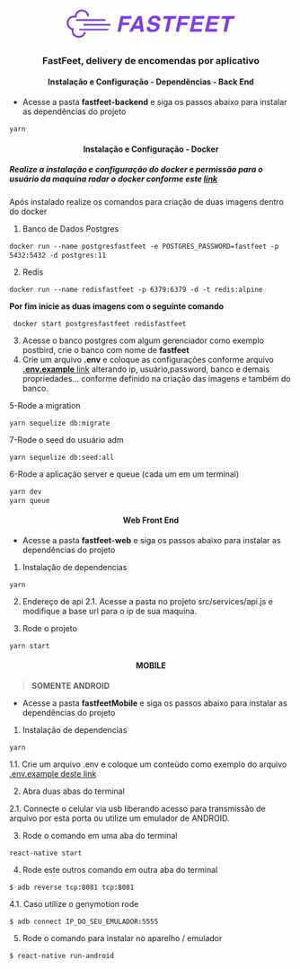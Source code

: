 <h1 align="center">
  <img alt="Fastfeet" title="Fastfeet" src="logo.png" width="300px" />
</h1>


<h3 align="center">
  FastFeet, delivery de encomendas por aplicativo
</h3>


<h4 align="center"><strong>Instalação e Configuração - Dependências - Back End</strong></h4>

<ul>
  <li>Acesse a pasta <b>fastfeet-backend</b> e siga os passos abaixo para instalar as dependências do projeto</li>
</ul>

```
yarn
```

<h4 align="center"><strong>Instalação e Configuração - Docker</strong></h4>
<h5>Realize a instalação e configuração do docker e permissão para o usuário da maquina rodar o docker conforme este <a href="https://docs.docker.com/" >link</a></h5>
<p>Após instalado realize os comandos para criação de duas imagens dentro do docker</p>

1. Banco de Dados Postgres

```
docker run --name postgresfastfeet -e POSTGRES_PASSWORD=fastfeet -p 5432:5432 -d postgres:11
```

2. Redis

```
docker run --name redisfastfeet -p 6379:6379 -d -t redis:alpine
```

<strong>Por fim inicie as duas imagens com o seguinte comando</strong>

```
 docker start postgresfastfeet redisfastfeet
```

3. Acesse o banco postgres com algum gerenciador como exemplo postbird, crie o banco com nome de <strong>fastfeet</strong>
4. Crie um arquivo <b>.env</b> e coloque as configurações conforme arquivo [<b>.env.example</b> link](https://github.com/EdilsonAndrade/fastfeet/blob/master/fastfeet-backend/.env.example)  alterando ip, usuário,password, banco e demais propriedades... conforme definido na criação das imagens e também do banco.

5-Rode a migration

```
yarn sequelize db:migrate
```

7-Rode o seed do usuário adm

```
yarn sequelize db:seed:all
```

6-Rode a aplicação server e queue (cada um em um terminal)

```
yarn dev
yarn queue
```

<h4 align="center"><strong>Web Front End </strong></h4>

<ul>
  <li>Acesse a pasta <b>fastfeet-web</b> e siga os passos abaixo para instalar as dependências do projeto</li>
</ul>


1. Instalação de dependencias

```
yarn
```

2. Endereço de api
2.1. Acesse a pasta no projeto src/services/api.js e modifique a base url para o ip de sua maquina.

3. Rode o projeto

```
yarn start
```

<h4 align="center"><strong>MOBILE</strong></h4>

>**SOMENTE ANDROID**

<ul>
  <li>Acesse a pasta <b>fastfeetMobile</b> e siga os passos abaixo para instalar as dependências do projeto</li>
</ul>


1. Instalação de dependencias

```
yarn
```

1.1. Crie um arquivo .env e coloque um conteúdo como exemplo do arquivo [.env.example deste link](https://github.com/EdilsonAndrade/fastfeet/blob/master/fastfeetMobile/.env.example)

2. Abra duas abas do terminal

2.1. Connecte o celular via usb liberando acesso para transmissão de arquivo por esta porta ou utilize um emulador de ANDROID. 

3. Rode o comando em uma aba do terminal

```
react-native start
```

4. Rode este outros comando em outra aba do terminal

```
$ adb reverse tcp:8081 tcp:8081

```

4.1. Caso utilize o genymotion rode

```
$ adb connect IP_DO_SEU_EMULADOR:5555
```

5. Rode o comando para instalar no aparelho / emulador

```
$ react-native run-android

```
